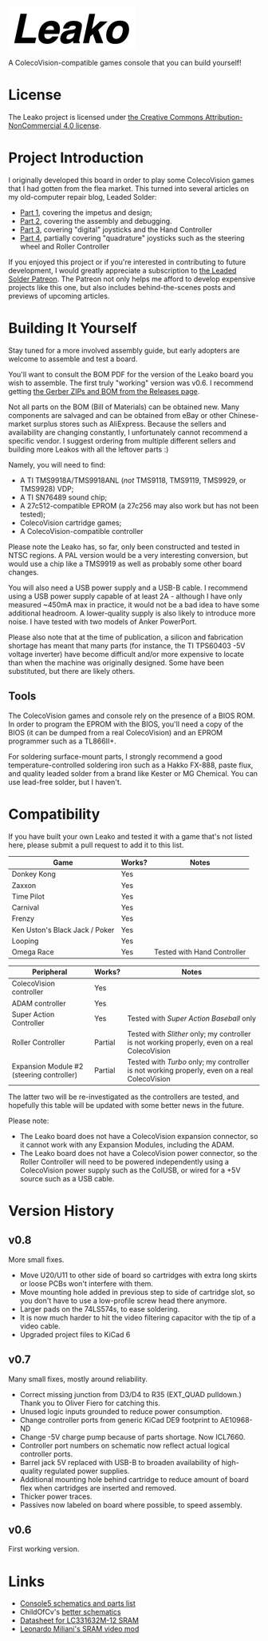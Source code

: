 ![The Leako logo](LeakoLogo.png)

A ColecoVision-compatible games console that you can build yourself!

# License
The Leako project is licensed under [the Creative Commons Attribution-NonCommercial 4.0 license](https://creativecommons.org/licenses/by-nc/4.0/).

# Project Introduction
I originally developed this board in order to play some ColecoVision games that I had gotten from the flea market. This turned into several articles on my old-computer repair blog, Leaded Solder:

 - [Part 1](https://www.leadedsolder.com/2020/02/16/colecovision-diy-part-1.html), covering the impetus and design;
 - [Part 2](https://www.leadedsolder.com/2020/07/10/colecovision-diy-part-2.html), covering the assembly and debugging.
 - [Part 3](https://www.leadedsolder.com/2021/10/14/colecovision-diy-part-3.html), covering "digital" joysticks and the Hand Controller
 - [Part 4](https://www.leadedsolder.com/2021/10/26/colecovision-diy-part-4.html), partially covering "quadrature" joysticks such as the steering wheel and Roller Controller

If you enjoyed this project or if you're interested in contributing to future development, I would greatly appreciate a subscription to [the Leaded Solder Patreon](https://www.patreon.com/leadedsolder). The Patreon not only helps me afford to develop expensive projects like this one, but also includes behind-the-scenes posts and previews of upcoming articles.

# Building It Yourself
Stay tuned for a more involved assembly guide, but early adopters are welcome to assemble and test a board.

You'll want to consult the BOM PDF for the version of the Leako board you wish to assemble. The first truly "working" version was v0.6. I recommend getting [the Gerber ZIPs and BOM from the Releases page](https://github.com/barbeque/leako/releases).

Not all parts on the BOM (Bill of Materials) can be obtained new. Many components are salvaged and can be obtained from eBay or other Chinese-market surplus stores such as AliExpress. Because the sellers and availability are changing constantly, I unfortunately cannot recommend a specific vendor. I suggest ordering from multiple different sellers and building more Leakos with all the leftover parts :)

Namely, you will need to find:
 - A TI TMS9918A/TMS9918ANL (_not_ TMS9118, TMS9119, TMS9929, or TMS9928) VDP;
 - A TI SN76489 sound chip;
 - A 27c512-compatible EPROM (a 27c256 may also work but has not been tested);
 - ColecoVision cartridge games;
 - A ColecoVision-compatible controller

Please note the Leako has, so far, only been constructed and tested in NTSC regions. A PAL version would be a very interesting conversion, but would use a chip like a TMS9919 as well as probably some other board changes.

You will also need a USB power supply and a USB-B cable. I recommend using a USB power supply capable of at least 2A - although I have only measured ~450mA max in practice, it would not be a bad idea to have some additional headroom. A lower-quality supply is also likely to introduce more noise. I have tested with two models of Anker PowerPort.

Please also note that at the time of publication, a silicon and fabrication shortage has meant that many parts (for instance, the TI TPS60403 -5V voltage inverter) have become difficult and/or more expensive to locate than when the machine was originally designed. Some have been substituted, but there are likely others.

## Tools
The ColecoVision games and console rely on the presence of a BIOS ROM. In order to program the EPROM with the BIOS, you'll need a copy of the BIOS (it can be dumped from a real ColecoVision) and an EPROM programmer such as a TL866II+.

For soldering surface-mount parts, I strongly recommend a good temperature-controlled soldering iron such as a Hakko FX-888, paste flux, and quality leaded solder from a brand like Kester or MG Chemical. You can use lead-free solder, but I haven't.

# Compatibility
If you have built your own Leako and tested it with a game that's not listed here, please submit a pull request to add it to this list.

| Game          | Works? | Notes |
|---------------|--------|-------|
| Donkey Kong   | Yes    |       |
| Zaxxon        | Yes    |       |
| Time Pilot    | Yes    |       |
| Carnival      | Yes    |       |
| Frenzy        | Yes    |       |
| Ken Uston's Black Jack / Poker | Yes    |       |
| Looping 	| Yes	 |	 |
| Omega Race	| Yes	 | Tested with Hand Controller |

| Peripheral    | Works? | Notes |
|---------------|--------|-------|
| ColecoVision controller | Yes | |
| ADAM controller | Yes | |
| Super Action Controller | Yes | Tested with _Super Action Baseball_ only |
| Roller Controller | Partial | Tested with _Slither_ only; my controller is not working properly, even on a real ColecoVision |
| Expansion Module #2 (steering controller) | Partial | Tested with _Turbo_ only; my controller is not working properly, even on a real ColecoVision |

The latter two will be re-investigated as the controllers are tested, and hopefully this table will be updated with some better news in the future.

Please note:
 * The Leako board does not have a ColecoVision expansion connector, so it cannot work with any Expansion Modules, including the ADAM.
 * The Leako board does not have a ColecoVision power connector, so the Roller Controller will need to be powered independently using a ColecoVision power supply such as the ColUSB, or wired for a +5V source such as a USB cable.

# Version History
## v0.8
More small fixes.
 * Move U20/U11 to other side of board so cartridges with extra long skirts or loose PCBs won't interfere with them.
 * Move mounting hole added in previous step to side of cartridge slot, so you don't have to use a low-profile screw head there anymore.
 * Larger pads on the 74LS574s, to ease soldering.
 * It is now much harder to hit the video filtering capacitor with the tip of a video cable.
 * Upgraded project files to KiCad 6

## v0.7
Many small fixes, mostly around reliability.
 * Correct missing junction from D3/D4 to R35 (EXT_QUAD pulldown.) Thank you to Oliver Fiero for catching this.
 * Unused logic inputs grounded to reduce power consumption.
 * Change controller ports from generic KiCad DE9 footprint to AE10968-ND
 * Change -5V charge pump because of parts shortage. Now ICL7660.
 * Controller port numbers on schematic now reflect actual logical controller ports.
 * Barrel jack 5V replaced with USB-B to broaden availability of high-quality regulated power supplies.
 * Additional mounting hole behind cartridge to reduce amount of board flex when cartridges are inserted and removed.
 * Thicker power traces.
 * Passives now labeled on board where possible, to speed assembly.

## v0.6
First working version.

# Links
 - [Console5 schematics and parts list](https://console5.com/wiki/Colecovision)
 - ChildOfCv's [better schematics](https://atariage.com/forums/topic/285656-new-colecovision-schematics/)
 - [Datasheet for LC331632M-12 SRAM](https://www.datasheet4u.com/datasheet-pdf/Sanyo/LC331632M-12/pdf.php?id=391797)
 - [Leonardo Miliani's SRAM video mod](https://www.leonardomiliani.com/en/2019/lm80c-tms9918a/)
